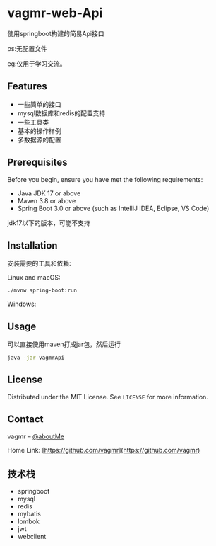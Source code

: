 # vagmr-web-Api
使用springboot构建的简易Api接口

ps:无配置文件

eg:仅用于学习交流。

## Features
- 一些简单的接口
- mysql数据库和redis的配置支持
- 一些工具类
- 基本的操作样例
- 多数据源的配置

## Prerequisites

Before you begin, ensure you have met the following requirements:

- Java JDK 17 or above
- Maven 3.8 or above
- Spring Boot 3.0 or above (such as IntelliJ IDEA, Eclipse, VS Code)

jdk17以下的版本，可能不支持

## Installation

安装需要的工具和依赖:

Linux and macOS:

```bash
./mvnw spring-boot:run
```
Windows:

## Usage

可以直接使用maven打成jar包，然后运行
```bash
java -jar vagmrApi
```

## License

Distributed under the MIT License. See `LICENSE` for more information.

## Contact

vagmr – [@aboutMe](https://reblog.vagmrgpt.top/about)

Home Link: [https://github.com/vagmr](https://github.com/vagmr)

## 技术栈
- springboot
- mysql
- redis
- mybatis
- lombok
- jwt
- webclient
